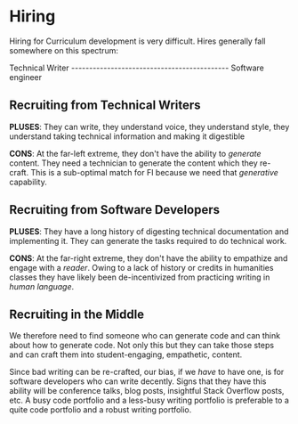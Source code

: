 # Hiring

Hiring for Curriculum development is very difficult. Hires generally fall
somewhere on this spectrum:

Technical Writer -------------------------------------------- Software engineer
                                                             

## Recruiting from Technical Writers

**PLUSES**: They can write, they understand voice, they understand style, they
understand taking technical information and making it digestible<br/>

**CONS**: At the far-left extreme, they don't have the ability to _generate_
content. They need a technician to generate the content which they re-craft.
This is a sub-optimal match for FI because we need that _generative_
capability.

## Recruiting from Software Developers

**PLUSES**: They have a long history of digesting technical documentation
and implementing it. They can generate the tasks required to do technical work. 

**CONS**: At the far-right extreme, they don't have the ability to empathize
and engage with a _reader_. Owing to a lack of history or credits in humanities
classes they have likely been de-incentivized from practicing writing in _human
language_.

## Recruiting in the Middle

We therefore need to find someone who can generate code and can think about how
to generate code. Not only this but they can take those steps and can craft
them into student-engaging, empathetic, content.

Since bad writing can be re-crafted, our bias, if we _have_ to have one, is for
software developers who can write decently. Signs that they have this ability
will be conference talks, blog posts, insightful Stack Overflow posts, etc. A
busy code portfolio and a less-busy writing portfolio is preferable to a quite
code portfolio and a robust writing portfolio.
